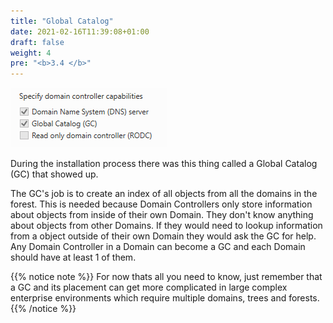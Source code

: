 ```yaml
---
title: "Global Catalog"
date: 2021-02-16T11:39:08+01:00
draft: false
weight: 4
pre: "<b>3.4 </b>"
---
```


![](gc.png)

During the installation process there was this thing called a Global Catalog (GC) that showed up.

The GC's job is to create an index of all objects from all the domains in the forest. This is needed because Domain Controllers only store information about objects from inside of their own Domain. They don't know anything about objects from other Domains. If they would need to lookup information from a object outside of their own Domain they would ask the GC for help. Any Domain Controller in a Domain can become a GC and each Domain should have at least 1 of them.

{{% notice note %}}
For now thats all you need to know, just remember that a GC and its placement can get more complicated in large complex enterprise environments which require multiple domains, trees and forests.
{{% /notice %}}
